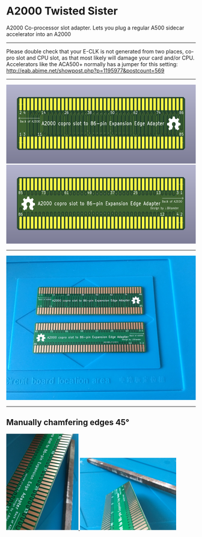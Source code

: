 # A2000 Twisted Sister

A2000 Co-processor slot adapter. Lets you plug a regular A500 sidecar accelerator into an A2000

***

Please double check that your E-CLK is not generated from two places, co-pro slot and CPU slot, as that most likely will damage your card and/or CPU. Accelerators like the ACA500+ normally has a jumper for this setting: <br /> 
http://eab.abime.net/showpost.php?p=1195977&postcount=569

***

<a href="images/A2000_Twisted_Sister_pic1.png">
<img src="images/A2000_Twisted_Sister_pic1.png" width="580" height="210">
</a>
<br />
<a href="images/A2000_Twisted_Sister_pic2.png">
<img src="images/A2000_Twisted_Sister_pic2.png" width="580" height="210">
</a>

***

<a href="images/A2000_Twisted_Sister_pic3.jpg">
<img src="images/A2000_Twisted_Sister_pic3.jpg" width="512" height="384">
</a>
<br />

***

## Manually chamfering edges 45°

<a href="images/A2000_Twisted_Sister_pic4.jpg">
<img src="images/A2000_Twisted_Sister_pic4.jpg" width="192" height="256">
</a>
<a href="images/A2000_Twisted_Sister_pic5.jpg">
<img src="images/A2000_Twisted_Sister_pic5.jpg" width="256" height="192">
</a>
